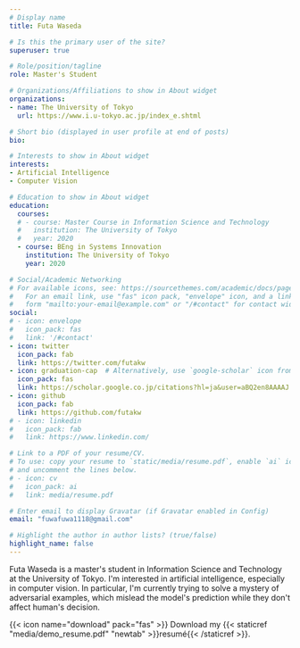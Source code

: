 ```yaml
---
# Display name
title: Futa Waseda

# Is this the primary user of the site?
superuser: true

# Role/position/tagline
role: Master's Student 

# Organizations/Affiliations to show in About widget
organizations:
- name: The University of Tokyo
  url: https://www.i.u-tokyo.ac.jp/index_e.shtml

# Short bio (displayed in user profile at end of posts)
bio: 

# Interests to show in About widget
interests:
- Artificial Intelligence
- Computer Vision

# Education to show in About widget
education:
  courses:
  # - course: Master Course in Information Science and Technology
  #   institution: The University of Tokyo
  #   year: 2020
  - course: BEng in Systems Innovation
    institution: The University of Tokyo
    year: 2020

# Social/Academic Networking
# For available icons, see: https://sourcethemes.com/academic/docs/page-builder/#icons
#   For an email link, use "fas" icon pack, "envelope" icon, and a link in the
#   form "mailto:your-email@example.com" or "/#contact" for contact widget.
social:
# - icon: envelope
#   icon_pack: fas
#   link: '/#contact'
- icon: twitter
  icon_pack: fab
  link: https://twitter.com/futakw
- icon: graduation-cap  # Alternatively, use `google-scholar` icon from `ai` icon pack
  icon_pack: fas
  link: https://scholar.google.co.jp/citations?hl=ja&user=aBQ2en8AAAAJ
- icon: github
  icon_pack: fab
  link: https://github.com/futakw
# - icon: linkedin
#   icon_pack: fab
#   link: https://www.linkedin.com/

# Link to a PDF of your resume/CV.
# To use: copy your resume to `static/media/resume.pdf`, enable `ai` icons in `params.toml`, 
# and uncomment the lines below.
# - icon: cv
#   icon_pack: ai
#   link: media/resume.pdf

# Enter email to display Gravatar (if Gravatar enabled in Config)
email: "fuwafuwa1118@gmail.com"

# Highlight the author in author lists? (true/false)
highlight_name: false
---
```


Futa Waseda is a master's student in Information Science and Technology at the University of Tokyo. I'm interested in artificial intelligence, especially in computer vision. In particular, I'm currently trying to solve a mystery of adversarial examples, which mislead the model's prediction while they don't affect human's decision.   

{{< icon name="download" pack="fas" >}} Download my {{< staticref "media/demo_resume.pdf" "newtab" >}}resumé{{< /staticref >}}.
